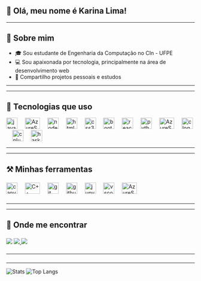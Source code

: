 ## 🩷 Olá, meu nome é Karina Lima!
---
## 🌟 Sobre mim


<ul align="left">
  <li>🎓 Sou estudante de Engenharia da Computação no CIn - UFPE</li>
  <li>💻 Sou apaixonada por tecnologia, principalmente na área de desenvolvimento web</li>
  <li>🔧 Compartilho projetos pessoais e estudos</li>
</ul>

---

---

## 🚀 Tecnologias que uso

<div align="left">
  <img src="https://cdn.jsdelivr.net/gh/devicons/devicon/icons/javascript/javascript-original.svg" height="30" alt="javascript logo"  />
  <img width="12" />
  <img alt="AzureSQLDatabase" height="30" width="40" src="https://cdn.jsdelivr.net/gh/devicons/devicon@latest/icons/typescript/typescript-original.svg">
  <img width="12" />
  <img src="https://cdn.jsdelivr.net/gh/devicons/devicon/icons/nodejs/nodejs-original.svg" height="30" alt="nodejs logo"  />
  <img width="12" />
  <img src="https://cdn.jsdelivr.net/gh/devicons/devicon/icons/html5/html5-original.svg" height="30" alt="html5 logo"  />
  <img width="12" />
  <img src="https://cdn.jsdelivr.net/gh/devicons/devicon/icons/css3/css3-original.svg" height="30" alt="css3 logo"  />
  <img width="12" />
  <img src="https://skillicons.dev/icons?i=bootstrap" height="30" alt="bootstrap logo"  />
  <img width="12" />
  <img src="https://cdn.jsdelivr.net/gh/devicons/devicon/icons/react/react-original.svg" height="30" alt="react logo"  />
  <img width="12" />
  <img src="https://cdn.jsdelivr.net/gh/devicons/devicon/icons/python/python-original.svg" height="30" alt="python logo"  />
  <img width="12" />
  <img alt="AzureSQLDatabase" height="30" width="40" src="https://cdn.jsdelivr.net/gh/devicons/devicon@latest/icons/azuresqldatabase/azuresqldatabase-original.svg">
  <img width="12" />
  <img src="https://cdn.jsdelivr.net/gh/devicons/devicon/icons/c/c-original.svg" height="30" alt="c logo"  />
  <img width="12" />
  <img src="https://cdn.jsdelivr.net/gh/devicons/devicon/icons/cplusplus/cplusplus-original.svg" height="30" alt="cplusplus logo"  />
  <img width="12" />
  <img src="https://cdn.jsdelivr.net/gh/devicons/devicon/icons/haskell/haskell-original.svg" height="30" alt="haskell logo"  />
  
</div>

---

---

## ⚒️ Minhas ferramentas
###

<div align="left">
  <img src="https://cdn.jsdelivr.net/gh/devicons/devicon/icons/canva/canva-original.svg" height="30" alt="canva logo"  />
  <img width="12" />
  <img alt="C++" height="30" width="40" src="https://cdn.jsdelivr.net/gh/devicons/devicon@latest/icons/figma/figma-original.svg">
  <img width="12" />
  <img src="https://cdn.jsdelivr.net/gh/devicons/devicon/icons/git/git-original.svg" height="30" alt="git logo"  />
  <img width="12" />
  <img src="https://cdn.jsdelivr.net/gh/devicons/devicon/icons/github/github-original.svg" height="30" alt="github logo"  />
  <img width="12" />
  <img src="https://cdn.jsdelivr.net/gh/devicons/devicon/icons/jupyter/jupyter-original.svg" height="30" alt="jupyter logo"  />
  <img width="12" />
  <img src="https://cdn.jsdelivr.net/gh/devicons/devicon/icons/vscode/vscode-original.svg" height="30" alt="vscode logo"  />
  <img width="12" />
  <img alt="AzureSQLDatabase" height="30" width="40" src="https://cdn.jsdelivr.net/gh/devicons/devicon@latest/icons/numpy/numpy-original.svg">
</div>

###
---

---
## 📲 Onde me encontrar

###
<a href="https://www.instagram.com/kari_lima10/" target="_blank"><img src="https://img.shields.io/badge/-Instagram-%23E4405F?style=for-the-badge&logo=instagram&logoColor=white" target="_blank"></a>
  <a href="mailto:klo@cin.ufpe.br" target="_blank">
  <img src="https://img.shields.io/badge/-Gmail-%23333?style=for-the-badge&logo=gmail&logoColor=white">
</a>
  <a href="https://www.linkedin.com/in/karina-lima-415600314/" target="_blank"><img src="https://img.shields.io/badge/-LinkedIn-%230077B5?style=for-the-badge&logo=linkedin&logoColor=white" target="_blank"></a> 

###
---

###
---

![Stats](https://github-readme-stats.vercel.app/api?username=karinalimaklo&show_icons=true&bg_color=45,ffd6ff,ffb6c1&title_color=ff69b4&text_color=5e4b56&icon_color=ff69b4&hide_border=true)
![Top Langs](https://github-readme-stats.vercel.app/api/top-langs/?username=karinalimaklo&layout=compact&bg_color=45,ffd6ff,ffb6c1&title_color=ff69b4&text_color=5e4b56&icon_color=ff69b4&hide_border=true)



###
